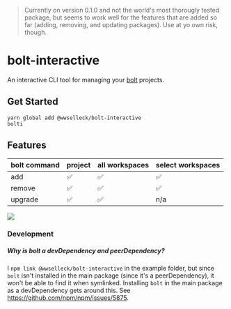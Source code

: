 > Currently on version 0.1.0 and not the world's most thorougly tested package, but seems to work well for the features that are added so far (adding, removing, and updating packages). Use at yo own risk, though.

# bolt-interactive
An interactive CLI tool for managing your [bolt](https://github.com/boltpkg/bolt) projects.

## Get Started
```
yarn global add @wwselleck/bolt-interactive
bolti
```

## Features
| bolt command| project | all workspaces | select workspaces|
--------------|---------|----------------|------------------|
| add         | ✅      |✅              | ✅
| remove      | ✅      |✅              | ✅
| upgrade     | ✅      |✅              | n/a

![](./docs/example.gif)
### Development
##### Why is bolt a devDependency and peerDependency?
I `npm link @wwselleck/bolt-interactive` in the example folder, but since `bolt` isn't installed in the main package (since it's a peerDependency), it won't be able to find it when symlinked. Installing `bolt` in the main package as a devDependency gets around this. See https://github.com/npm/npm/issues/5875.
